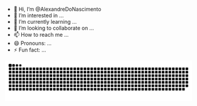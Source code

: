 - 👋 Hi, I’m @AlexandreDoNascimento
- 👀 I’m interested in ...
- 🌱 I’m currently learning ...
- 💞️ I’m looking to collaborate on ...
- 📫 How to reach me ...
- 😄 Pronouns: ...
- ⚡ Fun fact: ...

<!---
AlexandreDoNascimento/AlexandreDoNascimento is a ✨ special ✨ repository because its `README.md` (this file) appears on your GitHub profile.
You can click the Preview link to take a look at your changes.
--->

![Snake animation](https://raw.githubusercontent.com/AlexandreDoNascimento/AlexandreDoNascimento/main/dist/snake.svg)





